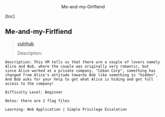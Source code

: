 <center>Me-and-my-Girlfiend</center>





[toc]







## Me-and-my-Firlfiend

> [vulnhub](https://www.vulnhub.com/entry/me-and-my-girlfriend-1,409/)



> Description: 

```shell
Description: This VM tells us that there are a couple of lovers namely Alice and Bob, where the couple was originally very romantic, but since Alice worked at a private company, "Ceban Corp", something has changed from Alice's attitude towards Bob like something is "hidden", And Bob asks for your help to get what Alice is hiding and get full access to the company!

Difficulty Level: Beginner

Notes: there are 2 flag files

Learning: Web Application | Simple Privilege Escalation
```







